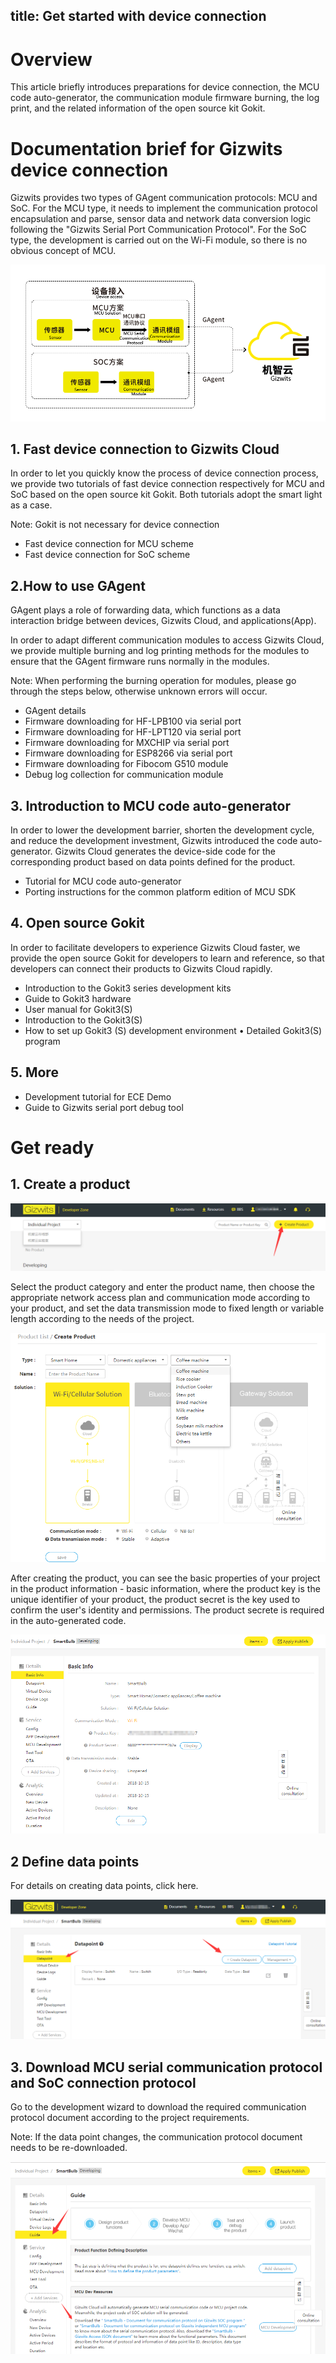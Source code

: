 title: Get started with device connection
---

# Overview

This article briefly introduces preparations for device connection, the MCU code auto-generator, the communication module firmware burning, the log print, and the related information of the open source kit Gokit.

# Documentation brief for Gizwits device connection 

Gizwits provides two types of GAgent communication protocols: MCU and SoC. For the MCU type, it needs to implement the communication protocol encapsulation and parse, sensor data and network data conversion logic following the "Gizwits Serial Port Communication Protocol". For the SoC type, the development is carried out on the Wi-Fi module, so there is no obvious concept of MCU.  

![Get started with device connection](../../../assets/en-us/DeviceDev/intro/11.png)

## 1. Fast device connection to Gizwits Cloud

In order to let you quickly know the process of device connection process, we provide two tutorials of fast device connection respectively for MCU and SoC based on the open source kit Gokit. Both tutorials adopt the smart light as a case.

Note: Gokit is not necessary for device connection

* Fast device connection for MCU scheme
* Fast device connection for SoC scheme

## 2.How to use GAgent 

GAgent plays a role of forwarding data, which functions as a data interaction bridge between devices, Gizwits Cloud, and applications(App).

In order to adapt different communication modules to access Gizwits Cloud, we provide multiple burning and log printing methods for the modules to ensure that the GAgent firmware runs normally in the modules. 

Note: When performing the burning operation for modules, please go through the steps below, otherwise unknown errors will occur.

* GAgent details
* Firmware downloading for HF-LPB100 via serial port
* Firmware downloading for HF-LPT120 via serial port 
* Firmware downloading for MXCHIP via serial port
* Firmware downloading for ESP8266 via serial port 
* Firmware downloading for Fibocom G510 module 
* Debug log collection for communication module

## 3.  Introduction to MCU code auto-generator 

In order to lower the development barrier, shorten the development cycle, and reduce the development investment, Gizwits introduced the code auto-generator. Gizwits Cloud generates the device-side code for the corresponding product based on data points defined for the product.

* Tutorial for MCU code auto-generator 
* Porting instructions for the common platform edition of MCU SDK

## 4. Open source Gokit

In order to facilitate developers to experience Gizwits Cloud faster, we provide the open source Gokit for developers to learn and reference, so that developers can connect their products to Gizwits Cloud rapidly.

* Introduction to the Gokit3 series development kits
* Guide to Gokit3 hardware
* User manual for Gokit3(S) 
* Introduction to the Gokit3(S) 
* How to set up Gokit3 (S) development environment
• Detailed Gokit3(S) program

## 5. More

* Development tutorial for ECE Demo 
* Guide to Gizwits serial port debug tool

# Get ready

## 1. Create a product

![Get started with device connection](../../../assets/en-us/DeviceDev/intro/12.png)

Select the product category and enter the product name, then choose the appropriate network access plan and communication mode according to your product, and set the data transmission mode to fixed length or variable length according to the needs of the project.

![Get started with device connection](../../../assets/en-us/DeviceDev/intro/13.png)

After creating the product, you can see the basic properties of your project in the product information - basic information, where the product key is the unique identifier of your product, the product secret is the key used to confirm the user's identity and permissions. The product secrete is required in the auto-generated code.

![Get started with device connection](../../../assets/en-us/DeviceDev/intro/14.png)
 
## 2 Define data points

For details on creating data points, click here. 

![Get started with device connection](../../../assets/en-us/DeviceDev/intro/15.png)
 
## 3. Download MCU serial communication protocol and SoC connection protocol

Go to the development wizard to download the required communication protocol document according to the project requirements.

Note: If the data point changes, the communication protocol document needs to be re-downloaded.

![Get started with device connection](../../../assets/en-us/DeviceDev/intro/16.png)
 

